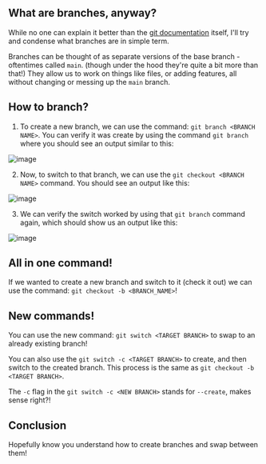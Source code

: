 ## What are branches, anyway?

While no one can explain it better than the [git documentation](https://git-scm.com/book/en/v2/Git-Branching-Branches-in-a-Nutshell) itself, I'll try and condense what branches are in simple term.

Branches can be thought of as separate versions of the base branch - oftentimes called `main`. (though under the hood they're quite a bit more than that!) They allow us to work on things like files, or adding features, all without changing or messing up the `main` branch. 

## How to branch?

  1. To create a new branch, we can use the command: `git branch <BRANCH NAME>`. You can verify it was create by using the command `git branch` where you should see an output similar to this: 
  
  ![image](https://user-images.githubusercontent.com/114439245/220814519-333c2d98-ece7-4877-98e3-35337a0730a2.png)

  2. Now, to switch to that branch, we can use the `git checkout <BRANCH NAME>` command. You should see an output like this: 
  
  ![image](https://user-images.githubusercontent.com/114439245/220814600-8a1e6b5a-e553-40e6-9465-5a1da2385c3c.png)

  3. We can verify the switch worked by using that `git branch` command again, which should show us an output like this:
  
  ![image](https://user-images.githubusercontent.com/114439245/220814439-847be2b8-1d95-44d9-96c1-2cfe13769aeb.png)
  
## All in one command!

If we wanted to create a new branch and switch to it (check it out) we can use the command: `git checkout -b <BRANCH_NAME>`!
  
  
## New commands!

You can use the new command: `git switch <TARGET BRANCH>` to swap to an already existing branch!

You can also use the `git switch -c <TARGET BRANCH>` to create, and then switch to the created branch. This process is the same as `git checkout -b <TARGET BRANCH>`. 

The `-c` flag in the `git switch -c <NEW BRANCH>` stands for `--create`, makes sense right?!

## Conclusion

Hopefully know you understand how to create branches and swap between them!

